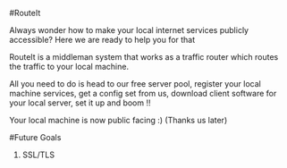 #RouteIt

Always wonder how to make your local internet services publicly accessible? Here we are ready to help you for that

RouteIt is a middleman system that works as a traffic router which routes the traffic to your local machine.

All you need to do is head to our free server pool, register your local machine services, get a config set from us, download client software for your local server, set it up and boom !!

Your local machine is now public facing :) (Thanks us later)

#Future Goals
1. SSL/TLS